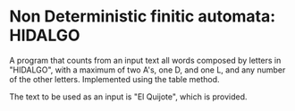 # Non Deterministic finitic automata: HIDALGO

A program that counts from an input text all words composed by letters in "HIDALGO", with a maximum of two A's, one D, and one L, and any number of the other letters. Implemented using the table method.

The text to be used as an input is "El Quijote", which is provided.
